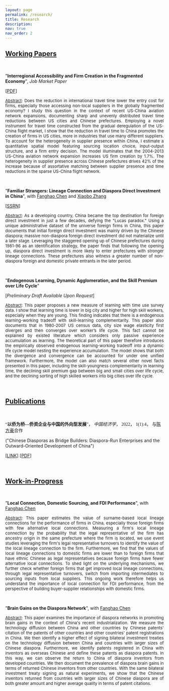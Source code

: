```yaml
---
layout: page
permalink: /research/
title: Research
description: 
nav: true
nav_order: 2
---
```




## <u>Working Papers</u>

<p>&nbsp;</p>

"**Interregional Accessibility and Firm Creation in the Fragmented Economy**", *Job Market Paper* 

[<a href="{{ site.url }}/assets/pdf/jmp.pdf" target="_blank">PDF</a>]

<font size="-1">
<p style="text-align: justify"> <ins>Abstract</ins>: Does the reduction in international travel time lower the entry cost for firms, especially those accessing non-local suppliers in the globally fragmented economy? I study this question in the context of recent US-China aviation network expansions, documenting sharp and unevenly distributed travel time reductions between US cities and Chinese prefectures. Employing a novel instrument for travel time constructed from the gradual deregulation of the US-China flight market, I show that the reduction in travel time to China promotes the creation of firms in US cities, more in industries that use many different suppliers. To account for the heterogeneity in supplier presence within China, I estimate a quantitative spatial model featuring sourcing location choice, input-output structure, and a firm entry decision. The model illuminates that the 2004-2013 US-China aviation network expansion increases US firm creation by 1.7%. The heterogeneity in supplier presence across Chinese prefectures drives 42% of the increase because of assortative matching between supplier presence and time reductions in the sparse US-China flight network.</p></font>


<p>&nbsp;</p>

"**Familiar Strangers: Lineage Connection and Diaspora Direct Investment in China**", with [Fanghao Chen](https://fanghaochen.github.io/homepage/) and [Xiaobo Zhang](https://en.gsm.pku.edu.cn/conjsxq.jsp?urltype=tree.TreeTempUrl&wbtreeid=1099&user_id=x.zhang) 

[[SSRN](https://papers.ssrn.com/sol3/papers.cfm?abstract_id=4004159)]

<font size="-1"> 
<p style="text-align: justify"><ins>Abstract</ins>: As a developing country, China became the top destination for foreign direct investment in just a few decades, defying the "Lucas paradox." Using a unique administrative dataset of the universe foreign firms in China, this paper documents that initial foreign direct investment was mainly driven by the Chinese diaspora; massive non-diaspora foreign direct investment did not materialize until a later stage. Leveraging the staggered opening up of Chinese prefectures during 1981-96 as an identification strategy, the paper finds that following the opening up, diaspora direct investment is more likely to enter prefectures with stronger lineage connections. These prefectures also witness a greater number of non-diaspora foreign and domestic private entrants in the later period.</p></font>

<p>&nbsp;</p>

"**Endogenous Learning, Dynamic Agglomeration, and the Skill Premium over Life Cycle**"

[*Preliminary Draft Available Upon Request*]

<font size="-1"> 
<p style="text-align: justify"><ins>Abstract</ins>: This paper proposes a new measure of learning with time use survey data. I show that learning time is lower in big city and higher for high skill workers, especially when they are young. This finding indicates that there is a endogenous learning-working tradeoff with skill-learning complementarity. This paper also documents that in 1980-2007 US census data, city size wage elasticity first diverges and then converges over worker’s life cycle. This fact cannot be explained by existed literature which considers only passive experience accumulation as learning. The theoretical part of this paper therefore introduces the empirically observed endogenous learning-working tradeoff into a dynamic life cycle model nesting the experience accumulation. The model shows that both the divergence and convergence can be accounted for under one unified framework. Furthermore, the model can also match several other novel facts presented in this paper, including the skill-youngness complementarity in learning time, the declining skill premium gap between big and small cities over life cycle, and the declining sorting of high skilled workers into big cities over life cycle.</p></font>


<p>&nbsp;</p>

## <u>Publications</u>

<p>&nbsp;</p>

<a style="font-family: Microsoft Yahei">“**以侨为桥---侨资企业与中国的外向型发展**”， *中国经济学*， 2022， 1(1):4， 与[陈方豪](https://fanghaochen.github.io/homepage/)合作</a>

("Chinese Diasporas as Bridge Builders: Diaspora-Run Enterprises and the Outward-Oriented Development of China")

[[LINK](https://www.jcejournal.com.cn/CN/abstract/abstract3.shtml)] [<a href="{{ site.url }}/assets/pdf/pub1.pdf" target="_blank">PDF</a>]

 
<p>&nbsp;</p>


## <u>Work-in-Progress</u>

<p>&nbsp;</p>

"**Local Connection, Domestic Sourcing, and FDI Performance**", with [Fanghao Chen](https://fanghaochen.github.io/homepage/)

<font size="-1"> 
<p style="text-align: justify"><ins>Abstract</ins>: This paper estimates the value of surname-based local lineage connections for the performance of firms in China, especially those foreign firms with few alternative local connections. Measuring a firm's local lineage connection by the probability that the legal representative of the firm has ancestry origin in the same prefecture where the firm is located, we use event studies leveraging the firm's legal representative turnovers to identify the value of the local lineage connection to the firm. Furthermore, we find that the values of local lineage connections to domestic firms are lower than to foreign firms that have ethnic Chinese as legal representatives because foreign firms have fewer alternative local connections. To shed light on the underlying mechanisms, we further check whether foreign firms that get improved local lineage connections, through legal representative turnovers, switch from importing intermediates to sourcing inputs from local suppliers. This ongoing work therefore helps us understand the importance of local connection for FDI performance, from the perspective of building buyer-supplier relationships with domestic firms.</p></font>

<p>&nbsp;</p>

"**Brain Gains on the Diaspora Network**", with [Fanghao Chen](https://fanghaochen.github.io/homepage/)

<font size="-1"> 
<p style="text-align: justify"><ins>Abstract</ins>: This paper examines the importance of diaspora networks in promoting brain gains in the context of China's recent industrialization. We measure the technology diffusion between China and other countries by Chinese patents' citation of the patents of other countries and other countries' patent registrations in China. We then identify a higher effect of signing bilateral investment treaties on the technology diffusion between China and countries with larger sizes of Chinese diaspora. Furthermore, we identify patents registered in China with inventors as overseas Chinese and define these patents as diaspora patents. In this way, we can observe the return to China of diaspora inventors from developed countries. We then document the prevalence of diaspora brain gains in terms of returned Chinese inventors from other countries. With the same bilateral investment treaty signing as natural experiments, we show that the Chinese inventors returned from countries with larger sizes of Chinese diaspora are of both greater amount and higher average quality in terms of patent citations.</p></font>




